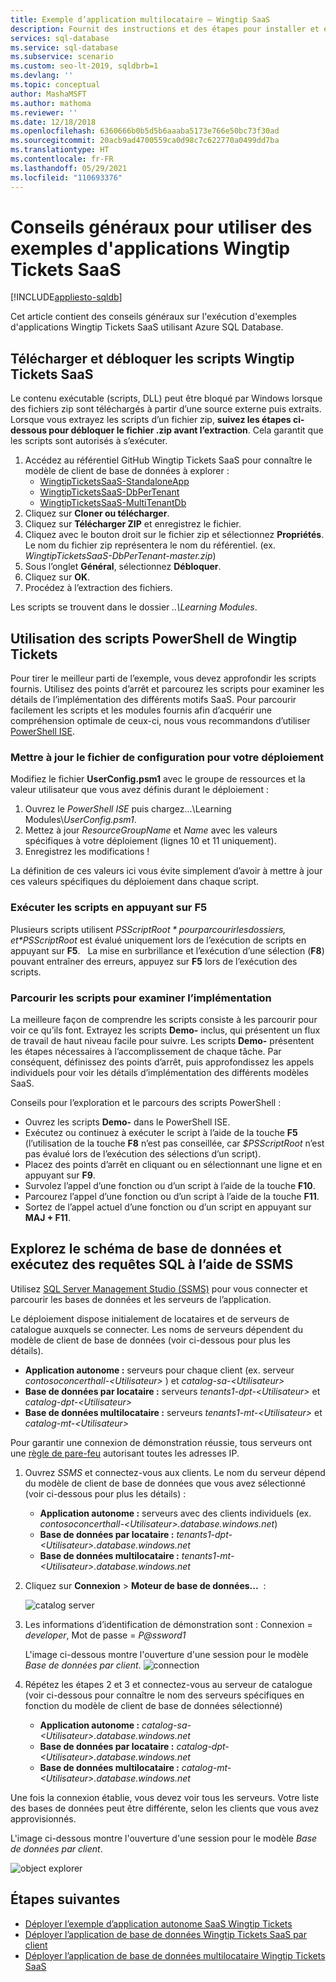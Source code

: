 ```yaml
---
title: Exemple d’application multilocataire – Wingtip SaaS
description: Fournit des instructions et des étapes pour installer et exécuter l’exemple d’application multilocataire qui utilise Azure SQL Database, l’exemple Wingtip Tickets SaaS.
services: sql-database
ms.service: sql-database
ms.subservice: scenario
ms.custom: seo-lt-2019, sqldbrb=1
ms.devlang: ''
ms.topic: conceptual
author: MashaMSFT
ms.author: mathoma
ms.reviewer: ''
ms.date: 12/18/2018
ms.openlocfilehash: 6360666b0b5d5b6aaaba5173e766e50bc73f30ad
ms.sourcegitcommit: 20acb9ad4700559ca0d98c7c622770a0499dd7ba
ms.translationtype: HT
ms.contentlocale: fr-FR
ms.lasthandoff: 05/29/2021
ms.locfileid: "110693376"
---
```

# <a name="general-guidance-for-working-with-wingtip-tickets-sample-saas-apps"></a>Conseils généraux pour utiliser des exemples d'applications Wingtip Tickets SaaS
[!INCLUDE[appliesto-sqldb](../includes/appliesto-sqldb.md)]

Cet article contient des conseils généraux sur l'exécution d'exemples d'applications Wingtip Tickets SaaS utilisant Azure SQL Database.

## <a name="download-and-unblock-the-wingtip-tickets-saas-scripts"></a>Télécharger et débloquer les scripts Wingtip Tickets SaaS

Le contenu exécutable (scripts, DLL) peut être bloqué par Windows lorsque des fichiers zip sont téléchargés à partir d’une source externe puis extraits. Lorsque vous extrayez les scripts d’un fichier zip, **suivez les étapes ci-dessous pour débloquer le fichier .zip avant l’extraction**. Cela garantit que les scripts sont autorisés à s’exécuter.

1. Accédez au référentiel GitHub Wingtip Tickets SaaS pour connaître le modèle de client de base de données à explorer :
    - [WingtipTicketsSaaS-StandaloneApp](https://github.com/Microsoft/WingtipTicketsSaaS-StandaloneApp)
    - [WingtipTicketsSaaS-DbPerTenant](https://github.com/Microsoft/WingtipTicketsSaaS-DbPerTenant)
    - [WingtipTicketsSaaS-MultiTenantDb](https://github.com/Microsoft/WingtipTicketsSaaS-MultiTenantDb)
2. Cliquez sur **Cloner ou télécharger**.
3. Cliquez sur **Télécharger ZIP** et enregistrez le fichier.
4. Cliquez avec le bouton droit sur le fichier zip et sélectionnez **Propriétés**. Le nom du fichier zip représentera le nom du référentiel. (ex. _WingtipTicketsSaaS-DbPerTenant-master.zip_)
5. Sous l’onglet **Général**, sélectionnez **Débloquer**.
6. Cliquez sur **OK**.
7. Procédez à l’extraction des fichiers.

Les scripts se trouvent dans le dossier *..\\Learning Modules*.


## <a name="working-with-the-wingtip-tickets-powershell-scripts"></a>Utilisation des scripts PowerShell de Wingtip Tickets

Pour tirer le meilleur parti de l’exemple, vous devez approfondir les scripts fournis. Utilisez des points d’arrêt et parcourez les scripts pour examiner les détails de l’implémentation des différents motifs SaaS. Pour parcourir facilement les scripts et les modules fournis afin d’acquérir une compréhension optimale de ceux-ci, nous vous recommandons d’utiliser [PowerShell ISE](/powershell/scripting/components/ise/introducing-the-windows-powershell-ise).

### <a name="update-the-configuration-file-for-your-deployment"></a>Mettre à jour le fichier de configuration pour votre déploiement

Modifiez le fichier **UserConfig.psm1** avec le groupe de ressources et la valeur utilisateur que vous avez définis durant le déploiement :

1. Ouvrez le *PowerShell ISE* puis chargez...\\Learning Modules\\*UserConfig.psm1*.
2. Mettez à jour *ResourceGroupName* et *Name* avec les valeurs spécifiques à votre déploiement (lignes 10 et 11 uniquement).
3. Enregistrez les modifications !

La définition de ces valeurs ici vous évite simplement d’avoir à mettre à jour ces valeurs spécifiques du déploiement dans chaque script.

### <a name="execute-the-scripts-by-pressing-f5"></a>Exécuter les scripts en appuyant sur F5

Plusieurs scripts utilisent *$PSScriptRoot* pour parcourir les dossiers, et *$PSScriptRoot* est évalué uniquement lors de l’exécution de scripts en appuyant sur **F5**.    La mise en surbrillance et l’exécution d’une sélection (**F8**) pouvant entraîner des erreurs, appuyez sur **F5** lors de l’exécution des scripts.

### <a name="step-through-the-scripts-to-examine-the-implementation"></a>Parcourir les scripts pour examiner l’implémentation

La meilleure façon de comprendre les scripts consiste à les parcourir pour voir ce qu’ils font. Extrayez les scripts **Demo-** inclus, qui présentent un flux de travail de haut niveau facile pour suivre. Les scripts **Demo-** présentent les étapes nécessaires à l’accomplissement de chaque tâche. Par conséquent, définissez des points d’arrêt, puis approfondissez les appels individuels pour voir les détails d’implémentation des différents modèles SaaS.

Conseils pour l’exploration et le parcours des scripts PowerShell :

- Ouvrez les scripts **Demo-** dans le PowerShell ISE.
- Exécutez ou continuez à exécuter le script à l’aide de la touche **F5** (l’utilisation de la touche **F8** n’est pas conseillée, car *$PSScriptRoot* n’est pas évalué lors de l’exécution des sélections d’un script).
- Placez des points d’arrêt en cliquant ou en sélectionnant une ligne et en appuyant sur **F9**.
- Survolez l’appel d’une fonction ou d’un script à l’aide de la touche **F10**.
- Parcourez l’appel d’une fonction ou d’un script à l’aide de la touche **F11**.
- Sortez de l’appel actuel d’une fonction ou d’un script en appuyant sur **MAJ + F11**.


## <a name="explore-database-schema-and-execute-sql-queries-using-ssms"></a>Explorez le schéma de base de données et exécutez des requêtes SQL à l’aide de SSMS

Utilisez [SQL Server Management Studio (SSMS)](/sql/ssms/download-sql-server-management-studio-ssms) pour vous connecter et parcourir les bases de données et les serveurs de l’application.

Le déploiement dispose initialement de locataires et de serveurs de catalogue auxquels se connecter. Les noms de serveurs dépendent du modèle de client de base de données (voir ci-dessous pour plus les détails).

   - **Application autonome :** serveurs pour chaque client (ex. serveur *contosoconcerthall-&lt;Utilisateur&gt;* ) et *catalog-sa-&lt;Utilisateur&gt;*
   - **Base de données par locataire :** serveurs *tenants1-dpt-&lt;Utilisateur&gt;* et *catalog-dpt-&lt;Utilisateur&gt;*
   - **Base de données multilocataire :** serveurs *tenants1-mt-&lt;Utilisateur&gt;* et *catalog-mt-&lt;Utilisateur&gt;*

Pour garantir une connexion de démonstration réussie, tous serveurs ont une [règle de pare-feu](firewall-configure.md) autorisant toutes les adresses IP.


1. Ouvrez *SSMS* et connectez-vous aux clients. Le nom du serveur dépend du modèle de client de base de données que vous avez sélectionné (voir ci-dessous pour plus les détails) :
    - **Application autonome :** serveurs avec des clients individuels (ex. *contosoconcerthall-&lt;Utilisateur&gt;.database.windows.net*)
    - **Base de données par locataire :** *tenants1-dpt-&lt;Utilisateur&gt;.database.windows.net*
    - **Base de données multilocataire :** *tenants1-mt-&lt;Utilisateur&gt;.database.windows.net*
2. Cliquez sur **Connexion** > **Moteur de base de données...**  :

   ![catalog server](./media/saas-tenancy-wingtip-app-guidance-tips/connect.png)

3. Les informations d’identification de démonstration sont : Connexion = *developer*, Mot de passe = *P\@ssword1*

    L'image ci-dessous montre l'ouverture d'une session pour le modèle *Base de données par client*.
    ![connection](./media/saas-tenancy-wingtip-app-guidance-tips/tenants1-connect.png)



4. Répétez les étapes 2 et 3 et connectez-vous au serveur de catalogue (voir ci-dessous pour connaître le nom des serveurs spécifiques en fonction du modèle de client de base de données sélectionné)
    - **Application autonome :** *catalog-sa-&lt;Utilisateur&gt;.database.windows.net*
    - **Base de données par locataire :** *catalog-dpt-&lt;Utilisateur&gt;.database.windows.net*
    - **Base de données multilocataire :** *catalog-mt-&lt;Utilisateur&gt;.database.windows.net*


Une fois la connexion établie, vous devez voir tous les serveurs. Votre liste des bases de données peut être différente, selon les clients que vous avez approvisionnés.

L'image ci-dessous montre l'ouverture d'une session pour le modèle *Base de données par client*.

![object explorer](./media/saas-tenancy-wingtip-app-guidance-tips/object-explorer.png)



## <a name="next-steps"></a>Étapes suivantes
- [Déployer l’exemple d’application autonome SaaS Wingtip Tickets](./saas-standaloneapp-get-started-deploy.md)
- [Déployer l’application de base de données Wingtip Tickets SaaS par client](./saas-dbpertenant-get-started-deploy.md)
- [Déployer l’application de base de données multilocataire Wingtip Tickets SaaS](./saas-multitenantdb-get-started-deploy.md)